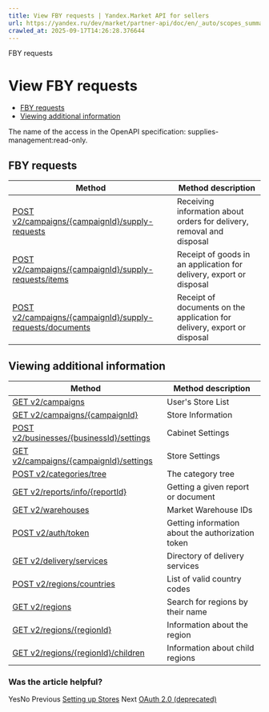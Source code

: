 ```yaml
---
title: View FBY requests | Yandex.Market API for sellers
url: https://yandex.ru/dev/market/partner-api/doc/en/_auto/scopes_summary/pages/supplies-management_read-only
crawled_at: 2025-09-17T14:26:28.376644
---
```


FBY requests
# View FBY requests
  * [FBY requests](https://yandex.ru/dev/market/partner-api/doc/en/_auto/scopes_summary/pages/en/_auto/scopes_summary/pages/supplies-management_read-only#fby-requests)
  * [Viewing additional information](https://yandex.ru/dev/market/partner-api/doc/en/_auto/scopes_summary/pages/en/_auto/scopes_summary/pages/supplies-management_read-only#common)


The name of the access in the OpenAPI specification: supplies-management:read-only.
##  [](https://yandex.ru/dev/market/partner-api/doc/en/_auto/scopes_summary/pages/en/_auto/scopes_summary/pages/supplies-management_read-only#fby-requests)FBY requests
**Method** |  **Method description**  
---|---  
[POST v2/campaigns/{campaignId}/supply-requests](https://yandex.ru/dev/market/partner-api/doc/en/_auto/scopes_summary/pages/en/reference/supply-requests/getSupplyRequests) |  Receiving information about orders for delivery, removal and disposal  
[POST v2/campaigns/{campaignId}/supply-requests/items](https://yandex.ru/dev/market/partner-api/doc/en/_auto/scopes_summary/pages/en/reference/supply-requests/getSupplyRequestItems) |  Receipt of goods in an application for delivery, export or disposal  
[POST v2/campaigns/{campaignId}/supply-requests/documents](https://yandex.ru/dev/market/partner-api/doc/en/_auto/scopes_summary/pages/en/reference/supply-requests/getSupplyRequestDocuments) |  Receipt of documents on the application for delivery, export or disposal  
##  [](https://yandex.ru/dev/market/partner-api/doc/en/_auto/scopes_summary/pages/en/_auto/scopes_summary/pages/supplies-management_read-only#common)Viewing additional information
**Method** |  **Method description**  
---|---  
[GET v2/campaigns](https://yandex.ru/dev/market/partner-api/doc/en/_auto/scopes_summary/pages/en/reference/campaigns/getCampaigns) |  User's Store List  
[GET v2/campaigns/{campaignId}](https://yandex.ru/dev/market/partner-api/doc/en/_auto/scopes_summary/pages/en/reference/campaigns/getCampaign) |  Store Information  
[POST v2/businesses/{businessId}/settings](https://yandex.ru/dev/market/partner-api/doc/en/_auto/scopes_summary/pages/en/reference/businesses/getBusinessSettings) |  Cabinet Settings  
[GET v2/campaigns/{campaignId}/settings](https://yandex.ru/dev/market/partner-api/doc/en/_auto/scopes_summary/pages/en/reference/campaigns/getCampaignSettings) |  Store Settings  
[POST v2/categories/tree](https://yandex.ru/dev/market/partner-api/doc/en/_auto/scopes_summary/pages/en/reference/categories/getCategoriesTree) |  The category tree  
[GET v2/reports/info/{reportId}](https://yandex.ru/dev/market/partner-api/doc/en/_auto/scopes_summary/pages/en/reference/reports/getReportInfo) |  Getting a given report or document  
[GET v2/warehouses](https://yandex.ru/dev/market/partner-api/doc/en/_auto/scopes_summary/pages/en/reference/warehouses/getFulfillmentWarehouses) |  Market Warehouse IDs  
[POST v2/auth/token](https://yandex.ru/dev/market/partner-api/doc/en/_auto/scopes_summary/pages/en/reference/auth/getAuthTokenInfo) |  Getting information about the authorization token  
[GET v2/delivery/services](https://yandex.ru/dev/market/partner-api/doc/en/_auto/scopes_summary/pages/en/reference/orders/getDeliveryServices) |  Directory of delivery services  
[POST v2/regions/countries](https://yandex.ru/dev/market/partner-api/doc/en/_auto/scopes_summary/pages/en/reference/regions/getRegionsCodes) |  List of valid country codes  
[GET v2/regions](https://yandex.ru/dev/market/partner-api/doc/en/_auto/scopes_summary/pages/en/reference/regions/searchRegionsByName) |  Search for regions by their name  
[GET v2/regions/{regionId}](https://yandex.ru/dev/market/partner-api/doc/en/_auto/scopes_summary/pages/en/reference/regions/searchRegionsById) |  Information about the region  
[GET v2/regions/{regionId}/children](https://yandex.ru/dev/market/partner-api/doc/en/_auto/scopes_summary/pages/en/reference/regions/searchRegionChildren) |  Information about child regions  
### Was the article helpful?
YesNo
Previous
[Setting up Stores](https://yandex.ru/dev/market/partner-api/doc/en/_auto/scopes_summary/pages/en/_auto/scopes_summary/pages/settings-management)
Next
[OAuth 2.0 (deprecated)](https://yandex.ru/dev/market/partner-api/doc/en/_auto/scopes_summary/pages/en/concepts/oauth-2.0)
